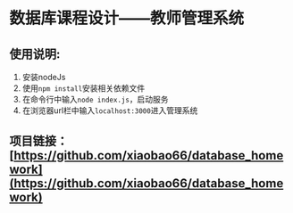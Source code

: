 # 数据库课程设计——教师管理系统

## 使用说明:
1. 安装nodeJs
2. 使用`npm install`安装相关依赖文件
3. 在命令行中输入`node index.js`，启动服务
4. 在浏览器url栏中输入`localhost:3000`进入管理系统

## 项目链接：[https://github.com/xiaobao66/database_homework](https://github.com/xiaobao66/database_homework)
